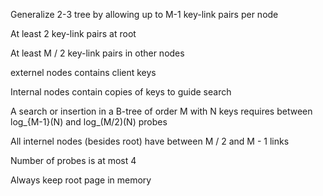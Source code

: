 Generalize 2-3 tree by allowing up to M-1 key-link pairs per node

At least 2 key-link pairs at root

At least M / 2 key-link pairs in other nodes

externel nodes contains client keys

Internal nodes contain copies of keys to guide search

A search or insertion in a B-tree of order M with N keys requires between log_{M-1}(N) and log_(M/2)(N) probes

All internel nodes (besides root) have between M / 2 and M - 1 links

Number of probes is at most 4

Always keep root page in memory

